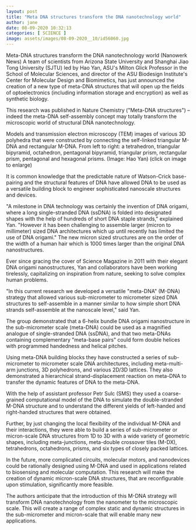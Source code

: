 ```yaml
---
layout: post
title: "Meta DNA structures transform the DNA nanotechnology world"
author: jane 
date: 08-09-2020 10:32:13 
categories: [ SCIENCE ] 
image: assets/images/08-09-2020__10/id56060.jpg
---
```

Meta-DNA structures transform the DNA nanotechnology world (Nanowerk News) A team of scientists from Arizona State University and Shanghai Jiao Tong University (SJTU) led by Hao Yan, ASU's Milton Glick Professor in the School of Molecular Sciences, and director of the ASU Biodesign Institute's Center for Molecular Design and Biomimetics, has just announced the creation of a new type of meta-DNA structures that will open up the fields of optoelectronics (including information storage and encryption) as well as synthetic biology.

This research was published in Nature Chemistry ("Meta-DNA structures") – indeed the meta-DNA self-assembly concept may totally transform the microscopic world of structural DNA nanotechnology.

Models and transmission electron microscopy (TEM) images of various 3D polyhedra that were constructed by connecting the self-linked triangular M-DNA and rectangular M-DNA. From left to right: a tetrahedron, triangular bipyramid, octahedron, pentagonal bipyramid, triangular prism, rectangular prism, pentagonal and hexagonal prisms. (Image: Hao Yan) (click on image to enlarge)

It is common knowledge that the predictable nature of Watson-Crick base-pairing and the structural features of DNA have allowed DNA to be used as a versatile building block to engineer sophisticated nanoscale structures and devices.

"A milestone in DNA technology was certainly the invention of DNA origami, where a long single-stranded DNA (ssDNA) is folded into designated shapes with the help of hundreds of short DNA staple strands," explained Yan. "However it has been challenging to assemble larger (micron to millimeter) sized DNA architectures which up until recently has limited the use of DNA origami." The new micron sized structures are on the order of the width of a human hair which is 1000 times larger than the original DNA nanostructures.

Ever since gracing the cover of Science Magazine in 2011 with their elegant DNA origami nanostructures, Yan and collaborators have been working tirelessly, capitalizing on inspiration from nature, seeking to solve complex human problems.

"In this current research we developed a versatile "meta-DNA" (M-DNA) strategy that allowed various sub-micrometer to micrometer sized DNA structures to self-assemble in a manner similar to how simple short DNA strands self-assemble at the nanoscale level," said Yan.

The group demonstrated that a 6-helix bundle DNA origami nanostructure in the sub-micrometer scale (meta-DNA) could be used as a magnified analogue of single-stranded DNA (ssDNA), and that two meta-DNAs containing complementary "meta-base pairs" could form double helices with programmed handedness and helical pitches.

Using meta-DNA building blocks they have constructed a series of sub-micrometer to micrometer scale DNA architectures, including meta-multi-arm junctions, 3D polyhedrons, and various 2D/3D lattices. They also demonstrated a hierarchical strand-displacement reaction on meta-DNA to transfer the dynamic features of DNA to the meta-DNA.

With the help of assistant professor Petr Sulc (SMS) they used a coarse-grained computational model of the DNA to simulate the double-stranded M-DNA structure and to understand the different yields of left-handed and right-handed structures that were obtained.

Further, by just changing the local flexibility of the individual M-DNA and their interactions, they were able to build a series of sub-micrometer or micron-scale DNA structures from 1D to 3D with a wide variety of geometric shapes, including meta-junctions, meta-double crossover tiles (M-DX), tetrahedrons, octahedrons, prisms, and six types of closely packed lattices.

In the future, more complicated circuits, molecular motors, and nanodevices could be rationally designed using M-DNA and used in applications related to biosensing and molecular computation. This research will make the creation of dynamic micron-scale DNA structures, that are reconfigurable upon stimulation, significantly more feasible.

The authors anticipate that the introduction of this M-DNA strategy will transform DNA nanotechnology from the nanometer to the microscopic scale. This will create a range of complex static and dynamic structures in the sub-micrometer and micron-scale that will enable many new applications.
